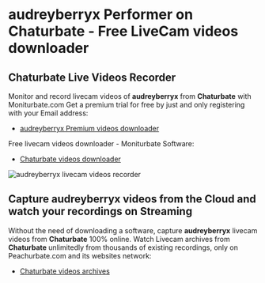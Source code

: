# audreyberryx Performer on Chaturbate - Free LiveCam videos downloader

## Chaturbate Live Videos Recorder

Monitor and record livecam videos of **audreyberryx** from **Chaturbate** with Moniturbate.com
Get a premium trial for free by just and only registering with your Email address:
* [audreyberryx Premium videos downloader](https://moniturbate.com/request-demo-licence-key.html)

Free livecam videos downloader - Moniturbate Software:
* [Chaturbate videos downloader](https://moniturbate.com/moniturbate-download-software.html)

![audreyberryx livecam videos recorder](https://peachurnet.com/templates/moniturbate-software.png)


## Capture audreyberryx videos from the Cloud and watch your recordings on Streaming

Without the need of downloading a software, capture **audreyberryx** livecam videos from **Chaturbate** 100% online.
Watch Livecam archives from **Chaturbate** unlimitedly from thousands of existing recordings, only on Peachurbate.com and its websites network:
* [Chaturbate videos archives](https://peachurnet.com/)